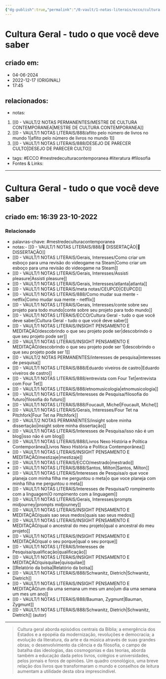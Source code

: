 ```yaml
---
{"dg-publish":true,"permalink":"/0-vault/1-notas-literais/ecco/cultura-geral-tudo-o-que-voce-deve-saber/","tags":["ECCO","mestredeculturacontemporanea","literatura","filosofia"],"dgHomeLink":true,"dgShowLocalGraph":true,"dgShowFileTree":true,"dgEnableSearch":true,"noteIcon":""}
---
```


# Cultura Geral - tudo o que você deve saber

## criado em: 
- 04-06-2024
- 2022-12-17 (ORIGINAL)
- 17:45
## relacionados:
- notas:
1. [[0 - VAULT/2 NOTAS PERMANENTES/MESTRE DE CULTURA CONTEMPORANEA\|MESTRE DE CULTURA CONTEMPORANEA]]
2. [[0 - VAULT/1 NOTAS LITERAIS/888/aflito pelo número de livros no mundo 1\|aflito pelo número de livros no mundo 1]]
3. [[0 - VAULT/1 NOTAS LITERAIS/888/DESEJO DE PARECER CULTO\|DESEJO DE PARECER CULTO]]
- tags: #ECCO #mestredeculturacontemporanea #literatura #filosofia
- Fontes & Links: 
---
# Cultura Geral - tudo o que você deve saber

## criado em: 16:39 23-10-2022

### Relacionado

- palavras-chave: #mestredeculturacontemporanea 
- notas:- [[0 - VAULT/1 NOTAS LITERAIS/888/📕 DISSERTAÇÃO\|📕 DISSERTAÇÃO]]
- [[0 - VAULT/1 NOTAS LITERAIS/Gerais, Interesses/Como criar um esboço para uma revisão do videogame na Steam\|Como criar um esboço para uma revisão do videogame na Steam]]
- [[0 - VAULT/1 NOTAS LITERAIS/Gerais, Interesses/Assisti pleasure\|Assisti pleasure]]
- [[0 - VAULT/1 NOTAS LITERAIS/Gerais, Interesses/atlanta\|atlanta]]
- [[0 - VAULT/1 NOTAS LITERAIS/meta notas/CEUPCD\|CEUPCD]]
- [[0 - VAULT/1 NOTAS LITERAIS/888/Como mudar sua mente - netflix\|Como mudar sua mente - netflix]]
- [[0 - VAULT/1 NOTAS LITERAIS/Gerais, Interesses/conte sobre seu projeto para todo mundo\|conte sobre seu projeto para todo mundo]]
- [[0 - VAULT/1 NOTAS LITERAIS/ECCO/Cultura Geral - tudo o que você deve saber\|Cultura Geral - tudo o que você deve saber]]
- [[0 - VAULT/1 NOTAS LITERAIS/INSIGHT PENSAMENTO E MEDITAÇÃO/descobrindo o que seu projeto pode ser\|descobrindo o que seu projeto pode ser]]
- [[0 - VAULT/1 NOTAS LITERAIS/INSIGHT PENSAMENTO E MEDITAÇÃO/descobrindo o que seu projeto pode ser 1\|descobrindo o que seu projeto pode ser 1]]
- [[0 - VAULT/2 NOTAS PERMANENTES/interesses de pesquisa\|interesses de pesquisa]]
- [[0 - VAULT/1 NOTAS LITERAIS/888/Eduardo viveiros de castro\|Eduardo viveiros de castro]]
- [[0 - VAULT/1 NOTAS LITERAIS/888/entrevista com Four Tet\|entrevista com Four Tet]]
- [[0 - VAULT/1 NOTAS LITERAIS/888/etnomusicologia\|etnomusicologia]]
- [[0 - VAULT/1 NOTAS LITERAIS/Interesses de Pesquisa/filosofia do futuro\|filosofia do futuro]]
- [[0 - VAULT/1 NOTAS LITERAIS/888/Foucault, Michel\|Foucault, Michel]]
- [[0 - VAULT/1 NOTAS LITERAIS/Gerais, Interesses/Four Tet na Pitchfork\|Four Tet na Pitchfork]]
- [[0 - VAULT/2 NOTAS PERMANENTES/insight sobre minha dissertação\|insight sobre minha dissertação]]
- [[0 - VAULT/1 NOTAS LITERAIS/Interesses de Pesquisa/isso não é um blog\|isso não é um blog]]
- [[0 - VAULT/1 NOTAS LITERAIS/888/Livros Nexo História e Política Contemporânea\|Livros Nexo História e Política Contemporânea]]
- [[0 - VAULT/1 NOTAS LITERAIS/INSIGHT PENSAMENTO E MEDITAÇÃO/mestizaje\|mestizaje]]
- [[0 - VAULT/1 NOTAS LITERAIS/ECCO/mestrado\|mestrado]]
- [[0 - VAULT/1 NOTAS LITERAIS/888/Santos, Milton\|Santos, Milton]]
- [[0 - VAULT/1 NOTAS LITERAIS/Interesses de Pesquisa/o que voce planeja com minha filha me perguntou o meta\|o que voce planeja com minha filha me perguntou o meta]]
- [[0 - VAULT/1 NOTAS LITERAIS/Interesses de Pesquisa/O rompimento com a linguagem\|O rompimento com a linguagem]]
- [[0 - VAULT/1 NOTAS LITERAIS/Gerais, Interesses/prompts midjourney\|prompts midjourney]]
- [[0 - VAULT/1 NOTAS LITERAIS/INSIGHT PENSAMENTO E MEDITAÇÃO/quais sao seus medos\|quais sao seus medos]]
- [[0 - VAULT/1 NOTAS LITERAIS/INSIGHT PENSAMENTO E MEDITAÇÃO/qual o ancestral do meu projeto\|qual o ancestral do meu projeto]]
- [[0 - VAULT/1 NOTAS LITERAIS/INSIGHT PENSAMENTO E MEDITAÇÃO/qual o seu porque\|qual o seu porque]]
- [[0 - VAULT/1 NOTAS LITERAIS/Interesses de Pesquisa/qualificação\|qualificação]]
- [[0 - VAULT/1 NOTAS LITERAIS/INSIGHT PENSAMENTO E MEDITAÇÃO/quisquilae\|quisquilae]]
- [[Relatório da bolsa\|Relatório da bolsa]]
- [[0 - VAULT/1 NOTAS LITERAIS/888/Schwanitz, Dietrich\|Schwanitz, Dietrich]]
- [[0 - VAULT/1 NOTAS LITERAIS/INSIGHT PENSAMENTO E MEDITAÇÃO/um dia uma semana um mes um ano\|um dia uma semana um mes um ano]]
- [[0 - VAULT/1 NOTAS LITERAIS/888/Bauman, Zygmunt\|Bauman, Zygmunt]]
- [[0 - VAULT/1 NOTAS LITERAIS/888/Schwanitz, Dietrich\|Schwanitz, Dietrich]] (autor)
---

>Cultura geral aborda episódios centrais da Bíblia; a emergência dos Estados e a epopéia da modernização, revoluções e democracia; a evolução da literatura, da arte e da música através de suas grandes obras; o desenvolvimento da ciência e da filosofia, o campo de batalha das ideologias, das cosmogonias e das teorias, aborda também a educação dada pelos livros, colégios e universidades, pelos jornais e foros de opiniões. Um quadro cronológico, uma breve relação dos livros que transformaram o mundo e conselhos de leitura aumentam a utilidade desta obra imprescindível.